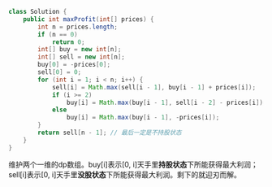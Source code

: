 ``` java
class Solution {
    public int maxProfit(int[] prices) {
        int n = prices.length;
        if (n == 0)
            return 0;
        int[] buy = new int[n];
        int[] sell = new int[n];
        buy[0] = -prices[0];
        sell[0] = 0;
        for (int i = 1; i < n; i++) {
            sell[i] = Math.max(sell[i - 1], buy[i - 1] + prices[i]);
            if (i >= 2)
                buy[i] = Math.max(buy[i - 1], sell[i - 2] - prices[i]);
            else
                buy[i] = Math.max(buy[i - 1], -prices[i]);
        }
        return sell[n - 1];	// 最后一定是不持股状态
    }
}
```

维护两个一维的dp数组。buy[i]表示[0, i]天手里**持股状态**下所能获得最大利润；sell[i]表示[0, i]天手里**没股状态**下所能获得最大利润。剩下的就迎刃而解。